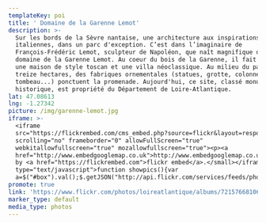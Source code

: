 ```yaml
---
templateKey: poi
title: ' Domaine de la Garenne Lemot'
description: >-
  Sur les bords de la Sèvre nantaise, une architecture aux inspirations
  italiennes, dans un parc d'exception. C’est dans l’imaginaire de
  François-Frédéric Lemot, sculpteur de Napoléon, que naît magnifique décor du
  domaine de la Garenne Lemot. Au coeur du bois de la Garenne, il fait élever
  une maison de style toscan et une villa néoclassique. Au milieu du parc de
  treize hectares, des fabriques ornementales (statues, grotte, colonne,
  tombeau...) ponctuent la promenade. Aujourd'hui, ce site, classé monument
  historique, est propriété du Département de Loire-Atlantique.
lat: 47.08613
lng: -1.27342
picture: /img/garenne-lemot.jpg
iframe: >-
  <iframe
  src="https://flickrembed.com/cms_embed.php?source=flickr&layout=responsive&input=72157668106486357&sort=0&by=album&theme=default&scale=fill&limit=10&skin=default&autoplay=true"
  scrolling="no" frameborder="0" allowFullScreen="true"
  webkitallowfullscreen="true" mozallowfullscreen="true"><p><a 
  href="http://www.embedgooglemap.co.uk">http://www.embedgooglemap.co.uk/</a></p><small>Powered
  by <a href="https://flickrembed.com">flickr embed</a>.</small></iframe><script
  type="text/javascript">function showpics(){var
  a=$("#box").val();$.getJSON("http://api.flickr.com/services/feeds/photos_public.gne?tags="+a+"&tagmode=any&format=json&jsoncallback=?",function(a){$("#images").hide().html(a).fadeIn("fast"),$.each(a.items,function(a,e){$("<img/>").attr("src",e.media.m).appendTo("#images")})})}</script>
promote: true
link: 'https://www.flickr.com/photos/loireatlantique/albums/72157668106486357'
marker_type: default
media_type: photos
---
```


